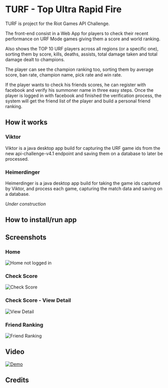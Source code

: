 # TURF - Top Ultra Rapid Fire
TURF is project for the Riot Games API Challenge.

The front-end consist in a Web App for players to check their recent performance on URF Mode games giving them a score and world ranking.

Also shows the TOP 10 URF players across all regions (or a specific one), sorting them by score, kills, deaths, assists, total damage taken and total damage dealt to champions.

The player can see the champion ranking too, sorting them by average score, ban rate, champion name, pick rate and win rate.

If the player wants to check his friends scores, he can register with facebook and verify his summoner name in three easy steps. Once the player is logged in with facebook and finished the verification process, the system will get the friend list of the player and build a personal friend ranking.

## How it works
### Viktor
Viktor is a java desktop app build for capturing the URF game ids from the new api-challenge-v4.1 endpoint and saving them on a database to later be processed.

### Heimerdinger
Heimerdinger is a java desktop app build for taking the game ids captured by Viktor, and process each game, capturing the match data and saving on a database.

_Under construction_

## How to install/run app

## Screenshots
### Home
![Home not logged in](http://i.imgur.com/fu5BWSR.jpg)

### Check Score
![Check Score](http://i.imgur.com/3u9unYO.png)

### Check Score - View Detail
![View Detail](http://i.imgur.com/H2f47VM.png)

### Friend Ranking
![Friend Ranking](http://i.imgur.com/8WSjjsj.png)

## Video
[![Demo](http://img.youtube.com/vi/BuDXIS-qOyI/0.jpg)](http://www.youtube.com/watch?v=BuDXIS-qOyI)
## Credits
